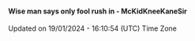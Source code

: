 #### Wise man says only fool rush in - McKidKneeKaneSir
Updated on 19/01/2024 - 16:10:54 (UTC) Time Zone
